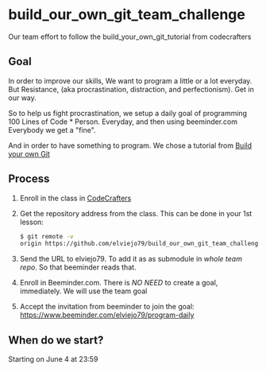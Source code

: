 # build_our_own_git_team_challenge
Our team effort to follow the build_your_own_git_tutorial from codecrafters

## Goal
In order to improve our skills,
We want to program a little or a lot everyday.
But Resistance, (aka procrastination, distraction, and perfectionism).
Get in our way.

So to help us fight procrastination,
we setup a daily goal of programming 100 Lines of Code * Person.
Everyday, and then using beeminder.com
Everybody we get a "fine".

And in order to have something to program.
We chose a tutorial from [Build your own Git](https://app.codecrafters.io/courses/git/overview)

## Process

1. Enroll in the class in [CodeCrafters](https://app.codecrafters.io/courses/git/overview)
1. Get the repository address from the class. This can be done in your 1st lesson:

    ```sh
    $ git remote -v
    origin https://github.com/elviejo79/build_our_own_git_team_challenge.git (fetch)
    ```
1. Send the URL to elviejo79. To add it as as submodule in *whole team repo*. So that beeminder reads that.
1. Enroll in Beeminder.com. There is *NO NEED* to create a goal, immediately. We will use the team goal
1. Accept the invitation from beeminder to join the goal: https://www.beeminder.com/elviejo79/program-daily

## When do we start?

Starting on June 4 at 23:59
